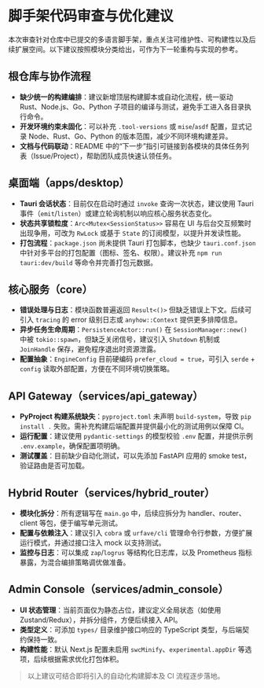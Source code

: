 # 脚手架代码审查与优化建议

本次审查针对仓库中已提交的多语言脚手架，重点关注可维护性、可构建性以及后续扩展空间。以下建议按照模块分类给出，可作为下一轮重构与实现的参考。

## 根仓库与协作流程
- **缺少统一的构建编排**：建议新增顶层构建脚本或自动化流程，统一驱动 Rust、Node.js、Go、Python 子项目的编译与测试，避免手工进入各目录执行命令。
- **开发环境约束未固化**：可以补充 `.tool-versions` 或 `mise`/`asdf` 配置，显式记录 Node、Rust、Go、Python 的版本范围，减少不同环境构建差异。
- **文档与代码联动**：README 中的“下一步”指引可链接到各模块的具体任务列表（Issue/Project），帮助团队成员快速认领任务。

## 桌面端（apps/desktop）
- **Tauri 会话状态**：目前仅在启动时通过 `invoke` 查询一次状态，建议使用 Tauri 事件（`emit`/`listen`）或建立轮询机制以响应核心服务状态变化。
- **状态共享锁粒度**：`Arc<Mutex<SessionStatus>>` 容易在 UI 与后台交互频繁时出现争用，可改为 `RwLock` 或基于 `State` 的订阅模型，以提升并发读性能。
- **打包流程**：`package.json` 尚未提供 Tauri 打包脚本，也缺少 `tauri.conf.json` 中针对多平台的打包配置（图标、签名、权限）。建议补充 `npm run tauri:dev/build` 等命令并完善打包元数据。

## 核心服务（core）
- **错误处理与日志**：模块函数普遍返回 `Result<()>` 但缺乏错误上下文。后续可引入 `tracing` 的 error 级别日志或 `anyhow::Context` 提供更多排障信息。
- **异步任务生命周期**：`PersistenceActor::run()` 在 `SessionManager::new()` 中被 `tokio::spawn`，但缺乏关闭信号，建议引入 `Shutdown` 机制或 `JoinHandle` 保存，避免程序退出时资源泄露。
- **配置抽象**：`EngineConfig` 目前硬编码 `prefer_cloud = true`，可引入 `serde` + `config` 读取外部配置，方便在不同环境切换策略。

## API Gateway（services/api_gateway）
- **PyProject 构建系统缺失**：`pyproject.toml` 未声明 `build-system`，导致 `pip install .` 失败。需补充构建后端配置并提供最小化的测试用例以保障 CI。
- **运行配置**：建议使用 `pydantic-settings` 的模型校验 `.env` 配置，并提供示例 `.env.example`，确保配置项明确。
- **测试覆盖**：目前缺少自动化测试，可以先添加 FastAPI 应用的 smoke test，验证路由是否可加载。

## Hybrid Router（services/hybrid_router）
- **模块化拆分**：所有逻辑写在 `main.go` 中，后续应拆分为 handler、router、client 等包，便于编写单元测试。
- **配置与依赖注入**：建议引入 `cobra` 或 `urfave/cli` 管理命令行参数，方便扩展运行模式，并通过接口注入 mock 以支持测试。
- **监控与日志**：可以集成 `zap`/`logrus` 等结构化日志库，以及 Prometheus 指标暴露，为混合编排策略调优做准备。

## Admin Console（services/admin_console）
- **UI 状态管理**：当前页面仅为静态占位，建议定义全局状态（如使用 Zustand/Redux），并拆分组件，方便后续接入 API。
- **类型定义**：可添加 `types/` 目录维护接口响应的 TypeScript 类型，与后端契约保持一致。
- **构建性能**：默认 Next.js 配置未启用 `swcMinify`、`experimental.appDir` 等选项，后续根据需求优化打包体积。

> 以上建议可结合即将引入的自动化构建脚本及 CI 流程逐步落地。
